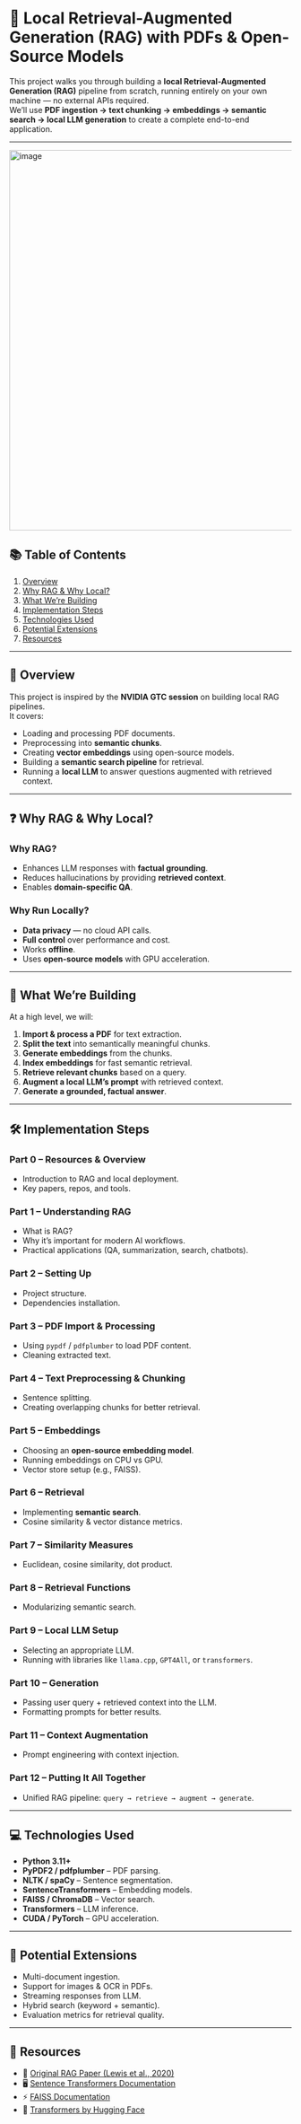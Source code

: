 # 🧠 Local Retrieval-Augmented Generation (RAG) with PDFs & Open-Source Models

This project walks you through building a **local Retrieval-Augmented Generation (RAG)** pipeline from scratch, running entirely on your own machine — no external APIs required.  
We’ll use **PDF ingestion → text chunking → embeddings → semantic search → local LLM generation** to create a complete end-to-end application.  

---

<img width="1225" height="678" alt="image" src="https://github.com/user-attachments/assets/c210a56c-2123-4899-8e2f-4d95bf83db76" />


## 📚 Table of Contents
1. [Overview](#overview)  
2. [Why RAG & Why Local?](#why-rag--why-local)  
3. [What We’re Building](#what-were-building)  
4. [Implementation Steps](#implementation-steps)  
5. [Technologies Used](#technologies-used)  
6. [Potential Extensions](#potential-extensions)  
7. [Resources](#resources)  

---

## 📝 Overview
This project is inspired by the **NVIDIA GTC session** on building local RAG pipelines.  
It covers:
- Loading and processing PDF documents.
- Preprocessing into **semantic chunks**.
- Creating **vector embeddings** using open-source models.
- Building a **semantic search pipeline** for retrieval.
- Running a **local LLM** to answer questions augmented with retrieved context.

---

## ❓ Why RAG & Why Local?

### Why RAG?
- Enhances LLM responses with **factual grounding**.
- Reduces hallucinations by providing **retrieved context**.
- Enables **domain-specific QA**.

### Why Run Locally?
- **Data privacy** — no cloud API calls.
- **Full control** over performance and cost.
- Works **offline**.
- Uses **open-source models** with GPU acceleration.

---

## 🚀 What We’re Building
At a high level, we will:
1. **Import & process a PDF** for text extraction.
2. **Split the text** into semantically meaningful chunks.
3. **Generate embeddings** from the chunks.
4. **Index embeddings** for fast semantic retrieval.
5. **Retrieve relevant chunks** based on a query.
6. **Augment a local LLM’s prompt** with retrieved context.
7. **Generate a grounded, factual answer**.

---

## 🛠 Implementation Steps

### **Part 0 – Resources & Overview**
- Introduction to RAG and local deployment.
- Key papers, repos, and tools.

### **Part 1 – Understanding RAG**
- What is RAG?  
- Why it’s important for modern AI workflows.  
- Practical applications (QA, summarization, search, chatbots).

### **Part 2 – Setting Up**
- Project structure.  
- Dependencies installation.  

### **Part 3 – PDF Import & Processing**
- Using `pypdf` / `pdfplumber` to load PDF content.  
- Cleaning extracted text.

### **Part 4 – Text Preprocessing & Chunking**
- Sentence splitting.
- Creating overlapping chunks for better retrieval.

### **Part 5 – Embeddings**
- Choosing an **open-source embedding model**.  
- Running embeddings on CPU vs GPU.  
- Vector store setup (e.g., FAISS).

### **Part 6 – Retrieval**
- Implementing **semantic search**.
- Cosine similarity & vector distance metrics.

### **Part 7 – Similarity Measures**
- Euclidean, cosine similarity, dot product.

### **Part 8 – Retrieval Functions**
- Modularizing semantic search.

### **Part 9 – Local LLM Setup**
- Selecting an appropriate LLM.  
- Running with libraries like `llama.cpp`, `GPT4All`, or `transformers`.

### **Part 10 – Generation**
- Passing user query + retrieved context into the LLM.  
- Formatting prompts for better results.

### **Part 11 – Context Augmentation**
- Prompt engineering with context injection.

### **Part 12 – Putting It All Together**
- Unified RAG pipeline: `query → retrieve → augment → generate`.

---

## 💻 Technologies Used
- **Python 3.11+**
- **PyPDF2 / pdfplumber** – PDF parsing.
- **NLTK / spaCy** – Sentence segmentation.
- **SentenceTransformers** – Embedding models.
- **FAISS / ChromaDB** – Vector search.
- **Transformers** – LLM inference.
- **CUDA / PyTorch** – GPU acceleration.

---

## 🔮 Potential Extensions
- Multi-document ingestion.
- Support for images & OCR in PDFs.
- Streaming responses from LLM.
- Hybrid search (keyword + semantic).
- Evaluation metrics for retrieval quality.

---

## 📌 Resources
- 📄 [Original RAG Paper (Lewis et al., 2020)](https://arxiv.org/abs/2005.11401)  
- 🖥 [Sentence Transformers Documentation](https://www.sbert.net/)  
- ⚡ [FAISS Documentation](https://faiss.ai/)  
- 🐍 [Transformers by Hugging Face](https://huggingface.co/docs/transformers/index)  
